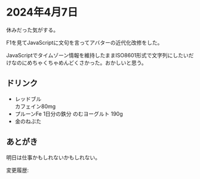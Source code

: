 # 2024年4月7日

休みだった気がする。

F1を見てJavaScriptに文句を言ってアバターの近代化改修をした。

JavaScriptでタイムゾーン情報を維持したままISO8601形式で文字列にしたいだけなのにめちゃくちゃめんどくさかった。おかしいと思う。

## ドリンク

- レッドブル  
カフェイン80mg
- プルーンFe 1日分の鉄分 のむヨーグルト 190g
- 金のねぶた

## あとがき

明日は仕事かもしれないかもしれない。

変更履歴:  
